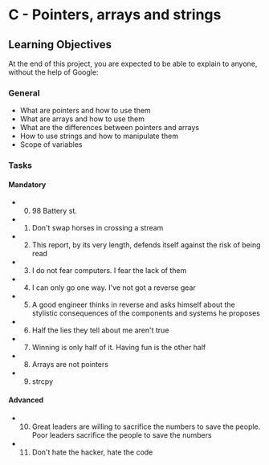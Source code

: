 # C - Pointers, arrays and strings
## Learning Objectives
At the end of this project, you are expected to be able to explain to anyone, without the help of Google:

### General
* What are pointers and how to use them
* What are arrays and how to use them
* What are the differences between pointers and arrays
* How to use strings and how to manipulate them
* Scope of variables

### Tasks
#### Mandatory
* 0. 98 Battery st.
* 1. Don't swap horses in crossing a stream
* 2. This report, by its very length, defends itself against the risk of being read
* 3. I do not fear computers. I fear the lack of them
* 4. I can only go one way. I've not got a reverse gear
* 5. A good engineer thinks in reverse and asks himself about the stylistic consequences of the components and systems he proposes
* 6. Half the lies they tell about me aren't true
* 7. Winning is only half of it. Having fun is the other half
* 8. Arrays are not pointers
* 9. strcpy
#### Advanced
* 10. Great leaders are willing to sacrifice the numbers to save the people. Poor leaders sacrifice the people to save the numbers
* 11. Don't hate the hacker, hate the code
